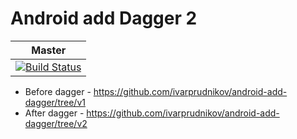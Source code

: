 Android add Dagger 2
===========================

| Master        |
| ------------- |
| [![Build Status](https://travis-ci.org/ivarprudnikov/android-add-dagger.svg?branch=master)](https://travis-ci.org/ivarprudnikov/android-add-dagger) |

- Before dagger - https://github.com/ivarprudnikov/android-add-dagger/tree/v1
- After dagger - https://github.com/ivarprudnikov/android-add-dagger/tree/v2
